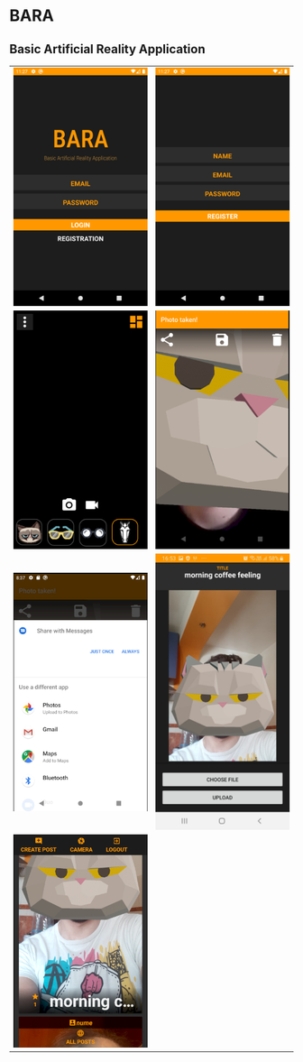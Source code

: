 # BARA

## Basic Artificial Reality Application
<table>
  <tr>
    <td width="50%">
      <img src="SS/0.png" width="100%" height="auto"/>
    </td>
    <td width="50%">
      <img src="SS/1.png" width="100%" height="auto"/>
    </td>
  </tr>
  <tr>
    <td width="50%">
      <img src="SS/2.png" width="100%" height="auto"/>
    </td>
    <td width="50%">
      <img src="SS/3.png" width="100%" height="auto"/>
    </td>
  </tr>
  <tr>
    <td width="50%">
      <img src="SS/4.png" width="100%" height="auto"/>
    </td>
    <td width="50%">
      <img src="SS/5.jpg" width="100%" height="auto"/>
    </td>
  </tr>
  <tr>
    <td width="50%">
      <img src="SS/6.png" width="100%" height="auto"/>
    </td>
    <td width="25%">
    </td>
  </tr>
</table>